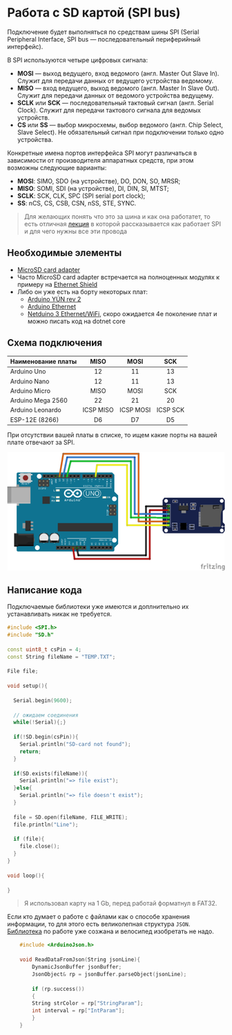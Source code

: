 # Работа с SD картой (SPI bus)

Подключение будет выполняться по средствам шины SPI (Serial Peripheral Interface, SPI bus — последовательный периферийный интерфейс).

В SPI используются четыре цифровых сигнала:

* **MOSI** — выход ведущего, вход ведомого (англ. Master Out Slave In). Служит для передачи данных от ведущего устройства ведомому.
* **MISO** — вход ведущего, выход ведомого (англ. Master In Slave Out). Служит для передачи данных от ведомого устройства ведущему.
* **SCLK** или **SCK** — последовательный тактовый сигнал (англ. Serial Clock). Служит для передачи тактового сигнала для ведомых устройств.
* **CS** или **SS** — выбор микросхемы, выбор ведомого (англ. Chip Select, Slave Select). Не обязательный сигнал при подключении только одно устройства.

Конкретные имена портов интерфейса SPI могут различаться в зависимости от производителя аппаратных средств, при этом возможны следующие варианты:

* **MOSI**: SIMO, SDO (на устройстве), DO, DON, SO, MRSR;
* **MISO**: SOMI, SDI (на устройстве), DI, DIN, SI, MTST;
* **SCLK**: SCK, CLK, SPC (SPI serial port clock);
* **SS**: nCS, CS, CSB, CSN, nSS, STE, SYNC.

> Для желающих понять что это за шина и как она работатет, то есть отличная [лекция](https://www.youtube.com/watch?v=85Lhi_824ks&t=67s) в которой рассказывается как работает SPI и для чего нужны все эти провода

## Необходимые элементы

* [MicroSD card adapter](https://www.aliexpress.com/item/32583289463.html)
* Часто MicroSD card adapter встречается на полноценных модулях к примеру на [Ethernet Shield](https://www.aliexpress.com/item/32549379444.html)
* Либо он уже есть на борту некоторых плат:
  * [Arduino YÚN rev 2](https://store.arduino.cc/usa/arduino-yun-rev-2)
  * [Arduino Ethernet](https://store.arduino.cc/usa/arduino-ethernet-rev3-with-poe)
  * [Netduino 3 Ethernet/WiFi](https://www.wildernesslabs.co/netduino), скоро ожидается 4е поколение плат и можно писать код на dotnet core

## Схема подключения

|Наименование платы|MISO|MOSI|SCK|
|---|:-:|:-:|:-:|
|Arduino Uno|12|11|13|
|Arduino Nano|12|11|13|
|Arduino Micro|MISO|MOSI|SCK|
|Arduino Mega 2560|22|21|20|
|Arduino Leonardo|ICSP MISO|ICSP MOSI|ICSP SCK|
|ESP-12E (8266)|D6|D7|D5|

При отсутствии вашей платы в списке, то ищем какие порты на вашей плате отвечают за SPI.

![MicroSd card adapter](../img/06/micro-sd.png)

## Написание кода

Подключаемые библиотеки уже имеются и доплнительно их устанавливать никак не требуется.

```cpp
#include <SPI.h>
#include "SD.h"

const uint8_t csPin = 4;
const String fileName = "TEMP.TXT";

File file;

void setup(){

  Serial.begin(9600);

  // ожидаем соединения
  while(!Serial){;}

  if(!SD.begin(csPin)){
    Serial.println("SD-card not found");
    return;
  }

  if(SD.exists(fileName)){
    Serial.println("=> file exist");
  }else{
    Serial.println("=> file doesn't exist");
  }

  file = SD.open(fileName, FILE_WRITE);
  file.println("Line");

  if (file){
    file.close();
  }
}

void loop(){

}
```

> Я использовал карту на 1 Gb, перед работай форматнул в FAT32.

Если кто думает о работе с файлами как о способе хранения информации, то для этого есть великолепная структура ```JSON```. [Библиотека](https://github.com/bblanchon/ArduinoJson) по работе уже созжана и велосипед изобретать не надо.

```cpp
    #include <ArduinoJson.h>

    void ReadDataFromJson(String jsonLine){
        DynamicJsonBuffer jsonBuffer;
        JsonObject& rp = jsonBuffer.parseObject(jsonLine);

        if (rp.success())
        {
        String strColor = rp["StringParam"];
        int interval = rp["IntParam"];
        }
    }
```
